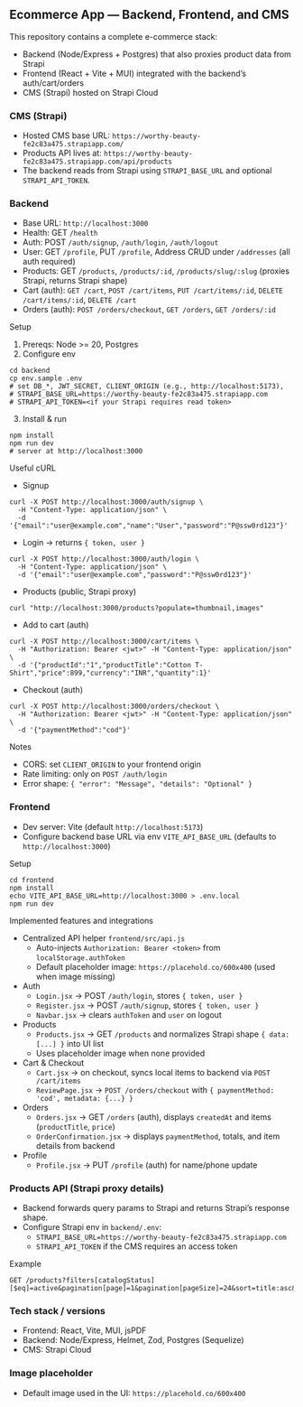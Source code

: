## Ecommerce App — Backend, Frontend, and CMS

This repository contains a complete e-commerce stack:
- Backend (Node/Express + Postgres) that also proxies product data from Strapi
- Frontend (React + Vite + MUI) integrated with the backend’s auth/cart/orders
- CMS (Strapi) hosted on Strapi Cloud

### CMS (Strapi)
- Hosted CMS base URL: `https://worthy-beauty-fe2c83a475.strapiapp.com/`
- Products API lives at: `https://worthy-beauty-fe2c83a475.strapiapp.com/api/products`
- The backend reads from Strapi using `STRAPI_BASE_URL` and optional `STRAPI_API_TOKEN`.

### Backend
- Base URL: `http://localhost:3000`
- Health: GET `/health`
- Auth: POST `/auth/signup`, `/auth/login`, `/auth/logout`
- User: GET `/profile`, PUT `/profile`, Address CRUD under `/addresses` (all auth required)
- Products: GET `/products`, `/products/:id`, `/products/slug/:slug` (proxies Strapi, returns Strapi shape)
- Cart (auth): `GET /cart`, `POST /cart/items`, `PUT /cart/items/:id`, `DELETE /cart/items/:id`, `DELETE /cart`
- Orders (auth): `POST /orders/checkout`, `GET /orders`, `GET /orders/:id`

Setup
1) Prereqs: Node >= 20, Postgres
2) Configure env
```
cd backend
cp env.sample .env
# set DB_*, JWT_SECRET, CLIENT_ORIGIN (e.g., http://localhost:5173),
# STRAPI_BASE_URL=https://worthy-beauty-fe2c83a475.strapiapp.com
# STRAPI_API_TOKEN=<if your Strapi requires read token>
```
3) Install & run
```
npm install
npm run dev
# server at http://localhost:3000
```

Useful cURL
- Signup
```
curl -X POST http://localhost:3000/auth/signup \
  -H "Content-Type: application/json" \
  -d '{"email":"user@example.com","name":"User","password":"P@ssw0rd123"}'
```
- Login → returns `{ token, user }`
```
curl -X POST http://localhost:3000/auth/login \
  -H "Content-Type: application/json" \
  -d '{"email":"user@example.com","password":"P@ssw0rd123"}'
```
- Products (public, Strapi proxy)
```
curl "http://localhost:3000/products?populate=thumbnail,images"
```
- Add to cart (auth)
```
curl -X POST http://localhost:3000/cart/items \
  -H "Authorization: Bearer <jwt>" -H "Content-Type: application/json" \
  -d '{"productId":"1","productTitle":"Cotton T-Shirt","price":899,"currency":"INR","quantity":1}'
```
- Checkout (auth)
```
curl -X POST http://localhost:3000/orders/checkout \
  -H "Authorization: Bearer <jwt>" -H "Content-Type: application/json" \
  -d '{"paymentMethod":"cod"}'
```

Notes
- CORS: set `CLIENT_ORIGIN` to your frontend origin
- Rate limiting: only on `POST /auth/login`
- Error shape: `{ "error": "Message", "details": "Optional" }`

### Frontend
- Dev server: Vite (default `http://localhost:5173`)
- Configure backend base URL via env `VITE_API_BASE_URL` (defaults to `http://localhost:3000`)

Setup
```
cd frontend
npm install
echo VITE_API_BASE_URL=http://localhost:3000 > .env.local
npm run dev
```

Implemented features and integrations
- Centralized API helper `frontend/src/api.js`
  - Auto-injects `Authorization: Bearer <token>` from `localStorage.authToken`
  - Default placeholder image: `https://placehold.co/600x400` (used when image missing)
- Auth
  - `Login.jsx` → POST `/auth/login`, stores `{ token, user }`
  - `Register.jsx` → POST `/auth/signup`, stores `{ token, user }`
  - `Navbar.jsx` → clears `authToken` and `user` on logout
- Products
  - `Products.jsx` → GET `/products` and normalizes Strapi shape `{ data: [...] }` into UI list
  - Uses placeholder image when none provided
- Cart & Checkout
  - `Cart.jsx` → on checkout, syncs local items to backend via `POST /cart/items`
  - `ReviewPage.jsx` → `POST /orders/checkout` with `{ paymentMethod: 'cod', metadata: {...} }`
- Orders
  - `Orders.jsx` → GET `/orders` (auth), displays `createdAt` and items (`productTitle`, `price`)
  - `OrderConfirmation.jsx` → displays `paymentMethod`, totals, and item details from backend
- Profile
  - `Profile.jsx` → PUT `/profile` (auth) for name/phone update

### Products API (Strapi proxy details)
- Backend forwards query params to Strapi and returns Strapi’s response shape.
- Configure Strapi env in `backend/.env`:
  - `STRAPI_BASE_URL=https://worthy-beauty-fe2c83a475.strapiapp.com`
  - `STRAPI_API_TOKEN` if the CMS requires an access token

Example
```
GET /products?filters[catalogStatus][$eq]=active&pagination[page]=1&pagination[pageSize]=24&sort=title:asc&populate=images,thumbnail
```

### Tech stack / versions
- Frontend: React, Vite, MUI, jsPDF
- Backend: Node/Express, Helmet, Zod, Postgres (Sequelize)
- CMS: Strapi Cloud

### Image placeholder
- Default image used in the UI: `https://placehold.co/600x400`

